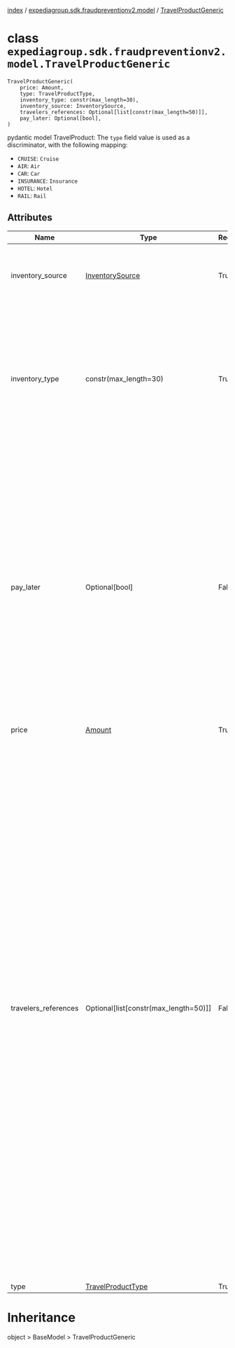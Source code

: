 [index](index.md) /
[expediagroup.sdk.fraudpreventionv2.model](expediagroup.sdk.fraudpreventionv2.model.md)
/ [TravelProductGeneric](TravelProductGeneric.md)

# class `expediagroup.sdk.fraudpreventionv2.model.TravelProductGeneric`

```
TravelProductGeneric(
    price: Amount,
    type: TravelProductType,
    inventory_type: constr(max_length=30),
    inventory_source: InventorySource,
    travelers_references: Optional[list[constr(max_length=50)]],
    pay_later: Optional[bool],
)
```

pydantic model TravelProduct: The `type` field value is used as a
discriminator, with the following mapping:

- `CRUISE`: `Cruise`
- `AIR`: `Air`
- `CAR`: `Car`
- `INSURANCE`: `Insurance`
- `HOTEL`: `Hotel`
- `RAIL`: `Rail`

## Attributes

| Name                 | Type                                      | Required | Description                                                                                                                                                                                                                                                                                                                                                                                                                                                                                                                                                                                                                                                                                                                                                                                                                                                                                                                                                                                                                                                                                                                                                                                                                                                                                                                                                                                                                                                                                                                                                                                                                                                                                                                                                                                          |
| -------------------- | ----------------------------------------- | -------- | ---------------------------------------------------------------------------------------------------------------------------------------------------------------------------------------------------------------------------------------------------------------------------------------------------------------------------------------------------------------------------------------------------------------------------------------------------------------------------------------------------------------------------------------------------------------------------------------------------------------------------------------------------------------------------------------------------------------------------------------------------------------------------------------------------------------------------------------------------------------------------------------------------------------------------------------------------------------------------------------------------------------------------------------------------------------------------------------------------------------------------------------------------------------------------------------------------------------------------------------------------------------------------------------------------------------------------------------------------------------------------------------------------------------------------------------------------------------------------------------------------------------------------------------------------------------------------------------------------------------------------------------------------------------------------------------------------------------------------------------------------------------------------------------------------- |
| inventory_source     | [InventorySource](InventorySource.md)     | True     | Identifies the business model through which the supply is being sold. Merchant/Agency.<br/>\_ `MERCHANT` is used when Partner is the merchant of record for this order.<br/>\_ `AGENCY` is used when this order is through an agency booking.                                                                                                                                                                                                                                                                                                                                                                                                                                                                                                                                                                                                                                                                                                                                                                                                                                                                                                                                                                                                                                                                                                                                                                                                                                                                                                                                                                                                                                                                                                                                                        |
| inventory_type       | constr(max_length=30)                     | True     | Type of inventory.<br/>Ensure attributes mentioned in dictionary below are set to corresponding values only.<br/>`inventory_type` has the following mapping with TravelProduct `type` attribute:<br/>\_ inventory_type : type<br/>\_ ——————————————————<br/>\_ `Cruise` : `CRUISE`<br/>\_ `Air` : `AIR`<br/>\_ `Car` : `CAR`<br/>\_ `Insurance` : `INSURANCE`<br/>\_ `Hotel` : `HOTEL`<br/>\_ `Rail` : `RAIL`                                                                                                                                                                                                                                                                                                                                                                                                                                                                                                                                                                                                                                                                                                                                                                                                                                                                                                                                                                                                                                                                                                                                                                                                                                                                                                                                                                                        |
| pay_later            | Optional\[bool\]                          | False    | The attribute serves as a boolean indicator that significantly influences the handling of payment information during the fraud prevention process:<br/>\_ When ‘pay_later’ is set to ‘true’:<br/> - This configuration signals that payment information is optional for the booking. Travelers are given the choice to defer payment until they arrive at the rental counter following the completion of the booking.<br/> - It is imperative for partners to explicitly set this attribute to ‘true’ when payment information can be optional for a particular booking scenario.<br/>\_ When ‘pay_later’ is set to ‘false’:<br/> - In this mode, the attribute mandates the inclusion of payment information during the order purchase screen request. Travelers are required to provide payment details.<br/> - Partners must exercise caution and ensure they supply the necessary payment information, as failure to do so in cases where ‘pay_later’ is set to ‘false’ will result in a ‘Bad Request’ error. This error helps maintain the consistency and accuracy of the fraud prevention process and payment handling.                                                                                                                                                                                                                                                                                                                                                                                                                                                                                                                                                                                                                                                                       |
| price                | [Amount](Amount.md)                       | True     | …                                                                                                                                                                                                                                                                                                                                                                                                                                                                                                                                                                                                                                                                                                                                                                                                                                                                                                                                                                                                                                                                                                                                                                                                                                                                                                                                                                                                                                                                                                                                                                                                                                                                                                                                                                                                    |
| travelers_references | Optional\[list\[constr(max_length=50)\]\] | False    | List of travelerGuids who are part of the traveling party on the order for the product.<br/>Information for each product and its required travelers should be provided in the API request.<br/>If the product booking does not require accompanying quest information then that does not need to be provided in the API request.<br/>Example:<br/>\_ For Air products, all travelers’ details are required to complete the booking.<br/>\_ For Hotel products, typically the details on the person checking-in is required.<br/>\_ For Car products, typically only the primary driver information is required.<br/>If multiple traveler details are in the itinerary, this structure allows to fill up traveler details once in the `travelers` section, and then associate individual products to the respective travelers.<br/>This association is made using `traveler_id` field. A GUID can be generated for each object in the `travelers` section. The same GUID can be provided in the `traveler_references` below.<br/>The `travelers` array should have at least one `traveler` object, and each `traveler` object should have a `traveler_id` which is not necessarily an account id.<br/>Example:<br/>\_ Travelers<br/>\_ ————<br/>\_ A - GUID1<br/>\_ B - GUID2<br/>\_ C - GUID3<br/>*<br/>* Products<br/>\_ ————<br/>\_ Air<br/>\_ \[GUID1, GUID2, GUID3\]<br/>\_ Hotel<br/>\_ \[GUID1\]<br/>\_ Car<br/>\_ \[GUID3\]<br/>\_ Rail<br/>\_ \[GUID2\]<br/>\_ The example above demonstrates the association of travelers with various products.<br/>\_ All three travelers (A, B, and C) are associated with the Air product.<br/>\_ Traveler A is associated with the Hotel.<br/>\_ Traveler C is associated with the Car product.<br/>\_ Traveler B is associated with the Rail product. |
| type                 | [TravelProductType](TravelProductType.md) | True     | …                                                                                                                                                                                                                                                                                                                                                                                                                                                                                                                                                                                                                                                                                                                                                                                                                                                                                                                                                                                                                                                                                                                                                                                                                                                                                                                                                                                                                                                                                                                                                                                                                                                                                                                                                                                                    |

# Inheritance

object > BaseModel > TravelProductGeneric
